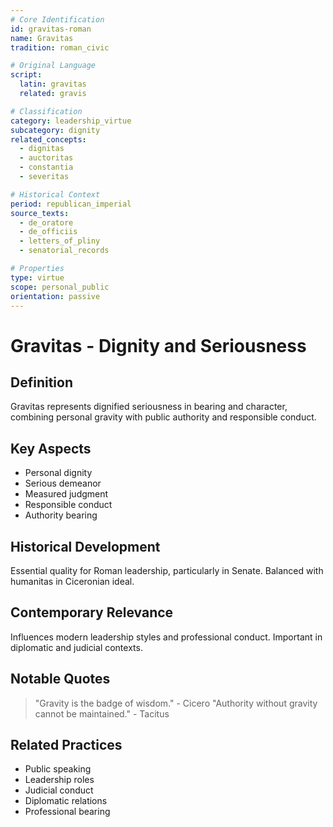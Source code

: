 ```yaml
---
# Core Identification
id: gravitas-roman
name: Gravitas
tradition: roman_civic

# Original Language
script:
  latin: gravitas
  related: gravis

# Classification
category: leadership_virtue
subcategory: dignity
related_concepts:
  - dignitas
  - auctoritas
  - constantia
  - severitas

# Historical Context
period: republican_imperial
source_texts:
  - de_oratore
  - de_officiis
  - letters_of_pliny
  - senatorial_records

# Properties
type: virtue
scope: personal_public
orientation: passive
---
```


# Gravitas - Dignity and Seriousness

## Definition
Gravitas represents dignified seriousness in bearing and character, combining personal gravity with public authority and responsible conduct.

## Key Aspects
- Personal dignity
- Serious demeanor
- Measured judgment
- Responsible conduct
- Authority bearing

## Historical Development
Essential quality for Roman leadership, particularly in Senate. Balanced with humanitas in Ciceronian ideal.

## Contemporary Relevance
Influences modern leadership styles and professional conduct. Important in diplomatic and judicial contexts.

## Notable Quotes
> "Gravity is the badge of wisdom." - Cicero
> "Authority without gravity cannot be maintained." - Tacitus

## Related Practices
- Public speaking
- Leadership roles
- Judicial conduct
- Diplomatic relations
- Professional bearing
